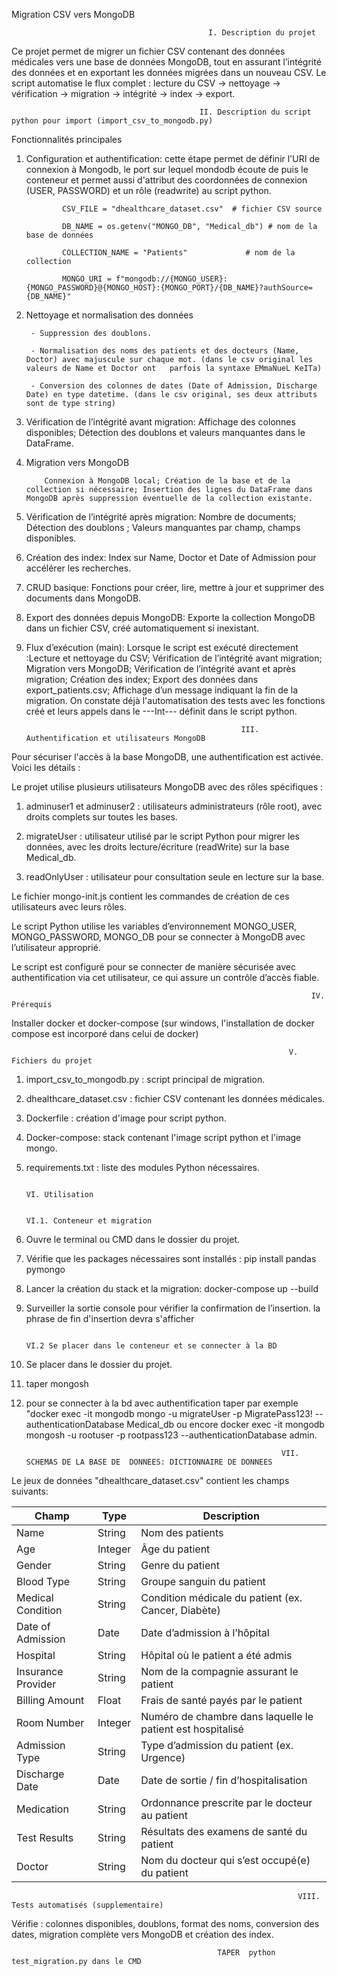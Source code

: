  Migration CSV vers MongoDB

                                                I. Description du projet 

Ce projet permet de migrer un fichier CSV contenant des données médicales vers une base de données MongoDB, tout en assurant l’intégrité des données et en exportant les données migrées dans un nouveau CSV.
Le script automatise le flux complet : lecture du CSV → nettoyage → vérification → migration → intégrité → index → export.

                                              II. Description du script python pour import (import_csv_to_mongodb.py)

Fonctionnalités principales

1. Configuration et authentification: cette étape permet de définir l'URI de connexion à Mongodb, le port sur lequel mondodb écoute de puis le conteneur et permet aussi d'attribut des coordonnées de connexion (USER, PASSWORD) et un rôle (readwrite) au script python.

               CSV_FILE = "dhealthcare_dataset.csv"  # fichier CSV source

               DB_NAME = os.getenv("MONGO_DB", "Medical_db") # nom de la base de données

               COLLECTION_NAME = "Patients"             # nom de la collection

               MONGO_URI = f"mongodb://{MONGO_USER}:{MONGO_PASSWORD}@{MONGO_HOST}:{MONGO_PORT}/{DB_NAME}?authSource={DB_NAME}"

2. Nettoyage et normalisation des données

        - Suppression des doublons.

        - Normalisation des noms des patients et des docteurs (Name, Doctor) avec majuscule sur chaque mot. (dans le csv original les valeurs de Name et Doctor ont   parfois la syntaxe EMmaNueL KeITa)

        - Conversion des colonnes de dates (Date of Admission, Discharge Date) en type datetime. (dans le csv original, ses deux attributs sont de type string)

3. Vérification de l’intégrité avant migration: Affichage des colonnes disponibles; Détection des doublons et valeurs manquantes dans le DataFrame.

4. Migration vers MongoDB

           Connexion à MongoDB local; Création de la base et de la collection si nécessaire; Insertion des lignes du DataFrame dans MongoDB après suppression éventuelle de la collection existante.

5. Vérification de l’intégrité après migration: Nombre de documents; Détection des doublons ; Valeurs manquantes par champ, champs disponibles.


6. Création des index:  Index sur Name, Doctor et Date of Admission pour accélérer les recherches.

7. CRUD basique:  Fonctions pour créer, lire, mettre à jour et supprimer des documents dans MongoDB.

8. Export des données depuis MongoDB: Exporte la collection MongoDB dans un fichier CSV, créé automatiquement si inexistant.

9. Flux d’exécution (main): Lorsque le script est exécuté directement :Lecture et nettoyage du CSV; Vérification de l’intégrité avant migration; Migration vers MongoDB; Vérification de l’intégrité avant et  après migration; Création des index; Export des données dans export_patients.csv; Affichage d’un message indiquant la fin de la 
migration. On constate déjà l'automatisation des tests avec les fonctions créé et leurs appels dans le ---Int--- définit dans le script python.


                                                       III. Authentification et utilisateurs MongoDB

Pour sécuriser l'accès à la base MongoDB, une authentification est activée. Voici les détails :

Le projet utilise plusieurs utilisateurs MongoDB avec des rôles spécifiques :

1. adminuser1 et adminuser2 : utilisateurs administrateurs (rôle root), avec droits complets sur toutes les bases.

2. migrateUser : utilisateur utilisé par le script Python pour migrer les données, avec les droits lecture/écriture (readWrite) sur la base Medical_db.

3. readOnlyUser : utilisateur pour consultation seule en lecture sur la base.

Le fichier mongo-init.js contient les commandes de création de ces utilisateurs avec leurs rôles.

Le script Python utilise les variables d’environnement MONGO_USER, MONGO_PASSWORD, MONGO_DB pour se connecter à MongoDB avec l’utilisateur approprié.

Le script est configuré pour se connecter de manière sécurisée avec authentification via cet utilisateur, ce qui assure un contrôle d’accès fiable.

                 


                                                                       IV. Prérequis


 Installer docker et docker-compose (sur windows, l'installation de docker compose est incorporé dans celui de docker)

                                                                  V. Fichiers du projet

1. import_csv_to_mongodb.py : script principal de migration.

2. dhealthcare_dataset.csv : fichier CSV contenant les données médicales.

3. Dockerfile  : création d'image pour script python.

4. Docker-compose: stack contenant l'image script python et l'image mongo.

4. requirements.txt : liste des modules Python nécessaires.

                                                                         VI. Utilisation 

                                                                                   VI.1. Conteneur et migration

1. Ouvre le terminal ou CMD dans le dossier  du projet.

2. Vérifie que les packages nécessaires sont installés : pip install pandas pymongo

3. Lancer la création du stack et la migration: docker-compose up --build

4. Surveiller la sortie console pour vérifier  la confirmation de l’insertion. la phrase de fin d'insertion devra s'afficher

                                                                                   VI.2 Se placer dans le conteneur et se connecter à la BD

1. Se placer dans le dossier du projet.

2. taper mongosh

3. pour se connecter à la bd avec authentification taper par exemple "docker exec -it mongodb mongo -u migrateUser -p MigratePass123! --authenticationDatabase Medical_db ou encore docker exec -it mongodb mongosh -u rootuser -p rootpass123 --authenticationDatabase admin.
                            

                                                                VII.  SCHEMAS DE LA BASE DE  DONNEES: DICTIONNAIRE DE DONNEES

Le jeux de données  "dhealthcare_dataset.csv" contient les champs suivants:


| Champ               | Type    | Description                                                                 |
|--------------------|---------|-----------------------------------------------------------------------------|
| Name               | String  | Nom des patients                                                           |
| Age                | Integer | Âge du patient                                                             |
| Gender             | String  | Genre du patient                                                          |
| Blood Type         | String  | Groupe sanguin du patient                                                 |
| Medical Condition  | String  | Condition médicale du patient (ex. Cancer, Diabète)                        |
| Date of Admission  | Date    | Date d’admission à l’hôpital                                              |
| Hospital           | String  | Hôpital où le patient a été admis                                         |
| Insurance Provider | String  | Nom de la compagnie assurant le patient                                   |
| Billing Amount     | Float   | Frais de santé payés par le patient                                       |
| Room Number        | Integer | Numéro de chambre dans laquelle le patient est hospitalisé                |
| Admission Type     | String  | Type d’admission du patient (ex. Urgence)                      |
| Discharge Date     | Date    | Date de sortie / fin d’hospitalisation                                     |
| Medication         | String  | Ordonnance prescrite par le docteur au patient                             |
| Test Results       | String  | Résultats des examens de santé du patient                                  |
| Doctor             | String  | Nom du docteur qui s’est occupé(e) du patient                              |


                                                                    VIII. Tests automatisés (supplementaire)

Vérifie : colonnes disponibles, doublons, format des noms, conversion des dates, migration complète vers MongoDB et création des index.

                                                  TAPER  python test_migration.py dans le CMD